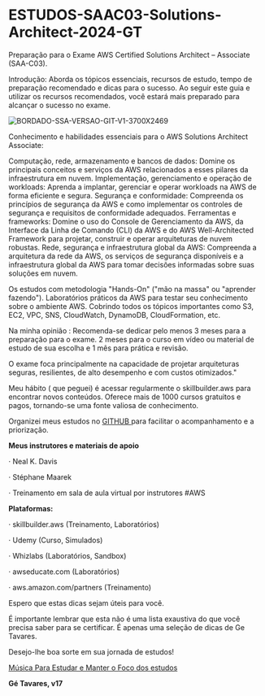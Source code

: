 # ESTUDOS-SAAC03-Solutions-Architect-2024-GT

Preparação para o Exame 
AWS Certified Solutions Architect – Associate (SAA-C03).

Introdução:
 Aborda os tópicos essenciais, recursos de estudo, tempo de preparação recomendado e 
dicas para o sucesso.
Ao seguir este guia e utilizar os recursos recomendados, você estará mais preparado para alcançar o sucesso no exame.



![BORDADO-SSA-VERSAO-GIT-V1-3700X2469](https://github.com/rogtavares/ESTUDOS-SAAC03-Solutions-Architect-2024-GT/assets/91990479/8c0e3301-88f2-49c0-8922-211d2a177732)


Conhecimento e habilidades essenciais para o AWS Solutions Architect Associate:

Computação, rede, armazenamento e bancos de dados: Domine os principais conceitos e serviços da AWS relacionados a esses pilares da infraestrutura em nuvem.
Implementação, gerenciamento e operação de workloads: Aprenda a implantar, gerenciar e operar workloads na AWS de forma eficiente e segura.
Segurança e conformidade: Compreenda os princípios de segurança da AWS e como implementar os controles de segurança e requisitos de conformidade adequados.
Ferramentas e frameworks: Domine o uso do Console de Gerenciamento da AWS, da Interface da Linha de Comando (CLI) da AWS e do AWS Well-Architected Framework para projetar, construir e operar arquiteturas de nuvem robustas.
Rede, segurança e infraestrutura global da AWS: Compreenda a arquitetura da rede da AWS, os serviços de segurança disponíveis e a infraestrutura global da AWS para tomar decisões informadas sobre suas soluções em nuvem.

Os estudos com metodologia "Hands-On" ("mão na massa" ou "aprender fazendo").
Laboratórios práticos da AWS para testar seu conhecimento sobre o ambiente AWS. 
Cobrindo todos os tópicos importantes como S3, EC2, VPC, SNS, CloudWatch, DynamoDB, CloudFormation, etc.

Na minha opinião :
Recomenda-se dedicar pelo menos 3 meses para a preparação para o exame.
2 meses para o curso em vídeo ou material de estudo de sua escolha e 1 mês para prática e revisão.

O exame foca principalmente na capacidade de projetar arquiteturas seguras, resilientes, de alto desempenho e com custos otimizados."

Meu  hábito ( que peguei) é acessar regularmente o skillbuilder.aws para encontrar novos conteúdos.
Oferece mais de 1000 cursos gratuitos e pagos, tornando-se uma fonte valiosa de conhecimento.

Organizei meus estudos no [GITHUB ](https://github.com/users/rogtavares/projects/13) para facilitar o acompanhamento e a priorização.



****Meus instrutores e materiais de apoio****

·  Neal K. Davis

·  Stéphane Maarek

·  Treinamento em sala de aula virtual por instrutores #AWS

**Plataformas:**

·  skillbuilder.aws (Treinamento, Laboratórios)

·  Udemy (Curso, Simulados)

·  Whizlabs (Laboratórios, Sandbox)

·  awseducate.com (Laboratórios)

·  aws.amazon.com/partners (Treinamento)


Espero que estas dicas sejam úteis para você.

É importante lembrar que esta não é uma lista exaustiva do que você precisa saber para se certificar. 
É apenas uma seleção de dicas de Ge Tavares.

Desejo-lhe boa sorte em sua jornada de estudos!


[Música Para Estudar e Manter o Foco dos estudos ](https://open.spotify.com/playlist/1GG4WhvCAIcILpNOGaT7Vv?si=ac734ed33de54813)

**Gé  Tavares, v17**